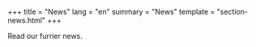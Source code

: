 +++
title = "News"
lang = "en"
summary = "News"
template = "section-news.html"
+++

Read our furrier news.
